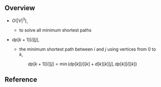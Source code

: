 ## Overview

* $O(|V|^{3})$,
    * to solve all minimum shortest paths

* $dp[k+1][i][j]$,
    * the minimum shortest path between $i$ and $j$ using vertices from $0$ to $k$,

$$
    dp[k + 1][i][j]
    =
    \min(
        dp[k][i][k] + d[k][k][j],
        dp[k][i][k]
    )
$$


## Reference
